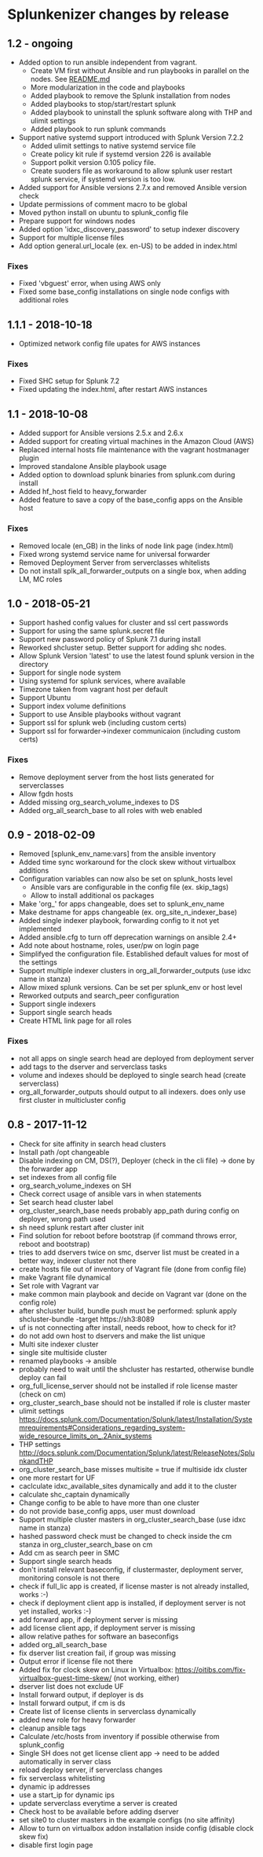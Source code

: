 Splunkenizer changes by release
===============================

## 1.2 - ongoing

* Added option to run ansible independent from vagrant.
  * Create VM first without Ansible and run playbooks in parallel on the nodes. See [README.md](README.md#experimental-create-vm-first-without-ansible-and-run-playbooks-in-parallel-on-the-nodes)
  * More modularization in the code and playbooks
  * Added playbook to remove the Splunk installation from nodes
  * Added playbooks to stop/start/restart splunk
  * Added playbook to uninstall the splunk software along with THP and ulimit settings
  * Added playbook to run splunk commands
* Support native systemd support introduced with Splunk Version 7.2.2
  * Added ulimit settings to native systemd service file
  * Create policy kit rule if systemd version 226 is available
  * Support polkit version 0.105 policy file.
  * Create suoders file as workaround to allow splunk user restart splunk service, if systemd version is too low.
* Added support for Ansible versions 2.7.x and removed Ansible version check
* Update permissions of comment macro to be global
* Moved python install on ubuntu to splunk_config file
* Prepare support for windows nodes
* Added option 'idxc_discovery_password' to setup indexer discovery
* Support for multiple license files
* Add option general.url_locale (ex. en-US) to be added in index.html

### Fixes

* Fixed 'vbguest' error, when using AWS only
* Fixed some base_config installations on single node configs with additional roles

## 1.1.1 - 2018-10-18

* Optimized network config file upates for AWS instances

### Fixes

* Fixed SHC setup for Splunk 7.2
* Fixed updating the index.html, after restart AWS instances

## 1.1 - 2018-10-08

* Added support for Ansible versions 2.5.x and 2.6.x
* Added support for creating virtual machines in the Amazon Cloud (AWS)
* Replaced internal hosts file maintenance with the vagrant hostmanager plugin
* Improved standalone Ansible playbook usage
* Added option to download splunk binaries from splunk.com during install
* Added hf_host field to heavy_forwarder
* Added feature to save a copy of the base_config apps on the Ansible host

### Fixes

* Removed locale (en_GB) in the links of node link page (index.html)
* Fixed wrong systemd service name for universal forwarder
* Removed Deployment Server from serverclasses whitelists
* Do not install splk_all_forwarder_outputs on a single box, when adding LM, MC roles

## 1.0 - 2018-05-21

* Support hashed config values for cluster and ssl cert passwords
* Support for using the same splunk.secret file
* Support new password policy of Splunk 7.1 during install
* Reworked shcluster setup. Better support for adding shc nodes.
* Allow Splunk Version 'latest' to use the latest found splunk version in the directory
* Support for single node system
* Using systemd for splunk services, where available
* Timezone taken from vagrant host per default
* Support Ubuntu
* Support index volume definitions
* Support to use Ansible playbooks without vagrant
* Support ssl for splunk web (including custom certs)
* Support ssl for forwarder->indexer communicaion (including custom certs)

### Fixes

* Remove deployment server from the host lists generated for serverclasses
* Allow fgdn hosts
* Added missing org_search_volume_indexes to DS
* Added org_all_search_base to all roles with web enabled

## 0.9 - 2018-02-09

* Removed [splunk_env_name:vars] from the ansible inventory
* Added time sync workaround for the clock skew without virtualbox additions
* Configuration variables can now also be set on splunk_hosts level
  * Ansible vars are configurable in the config file (ex. skip_tags)
  * Allow to install additional os packages
* Make 'org_' for apps changeable, does set to splunk_env_name
* Make destname for apps changeable (ex. org_site_n_indexer_base)
* Added single indexer playbook, forwarding config to it not yet implemented
* Added ansible.cfg to turn off deprecation warnings on ansible 2.4+
* Add note about hostname, roles, user/pw on login page
* Simplifyed the configuration file. Established default values for most of the settings
* Support multiple indexer clusters in org_all_forwarder_outputs (use idxc name in stanza)
* Allow mixed splunk versions. Can be set per splunk_env or host level
* Reworked outputs and search_peer configuration
* Support single indexers
* Support single search heads
* Create HTML link page for all roles

### Fixes

* not all apps on single search head are deployed from deployment server
* add tags to the dserver and serverclass tasks
* volume and indexes should be deployed to single search head (create serverclass)
* org_all_forwarder_outputs should output to all indexers. does only use first cluster in multicluster config

## 0.8 - 2017-11-12

* Check for site affinity in search head clusters
* Install path /opt changeable
* Disable indexing on CM, DS(?), Deployer (check in the cli file) -> done by the forwarder app
* set indexes from all config file
* org_search_volume_indexes on SH
* Check correct usage of ansible vars in when statements
* Set search head cluster label
* org_cluster_search_base needs probably app_path during config on deployer, wrong path used
* sh need splunk restart after cluster init
* Find solution for reboot before bootstrap (if command throws error, reboot and bootstrap)
* tries to add dservers twice on smc, dserver list must be created in a better way, indexer cluster not there
* create hosts file out of inventory of Vagrant file (done from config file)
* make Vagrant file dynamical
* Set role with Vagrant var
* make common main playbook and decide on Vagrant var (done on the config role)
* after shcluster build, bundle push must be performed: splunk apply shcluster-bundle -target https://sh3:8089
* uf is not connecting after install, needs reboot, how to check for it?
* do not add own host to dservers and make the list unique
* Multi site indexer cluster
* single site multiside cluster
* renamed playbooks -> ansible
* probably need to wait until the shcluster has restarted, otherwise bundle deploy can fail
* org_full_license_server should not be installed if role license master (check on cm)
* org_cluster_search_base should not be installed if role is cluster master
* ulimit settings https://docs.splunk.com/Documentation/Splunk/latest/Installation/Systemrequirements#Considerations_regarding_system-wide_resource_limits_on_.2Anix_systems
* THP settings http://docs.splunk.com/Documentation/Splunk/latest/ReleaseNotes/SplunkandTHP
* org_cluster_search_base misses multisite = true if multiside idx cluster
* one more restart for UF
* caclculate idxc_available_sites dynamically and add it to the cluster
* calculate shc_captain dynamically
* Change config to be able to have more than one cluster
* do not provide base_config apps, user must download
* Support multiple cluster masters in org_cluster_search_base (use idxc name in stanza)
* hashed password check must be changed to check inside the cm stanza in org_cluster_search_base on cm
* Add cm as search peer in SMC
* Support single search heads
* don't install relevant baseconfig, if clustermaster, deployment server, monitoring console is not there
* check if full_lic app is created, if license master is not already installed, works :-)
* check if deployment client app is installed, if deployment server is not yet installed, works :-)
* add forward app, if deployment server is missing
* add license client app, if deployment server is missing
* allow relative pathes for software an baseconfigs
* added org_all_search_base
* fix dserver list creation fail, if group was missing
* Output error if license file not there
* Added fix for clock skew on Linux in Virtualbox: https://oitibs.com/fix-virtualbox-guest-time-skew/ (not working, either)
* dserver list does not exclude UF
* Install forward output, if deployer is ds
* Install forward output, if cm is ds
* Create list of license clients in serverclass dynamically
* added new role for heavy forwarder
* cleanup ansible tags
* Calculate /etc/hosts from inventory if possible otherwise from splunk_config
* Single SH does not get license client app -> need to be added automatically in server class
* reload deploy server, if serverclass changes
* fix serverclass whitelisting
* dynamic ip addresses
* use a start_ip for dynamic ips
* update serverclass everytime a server is created
* Check host to be available before adding dserver
* set site0 to cluster masters in the example configs (no site affinity)
* Allow to turn on virtualbox addon installation inside config (disable clock skew fix)
* disable first login page
